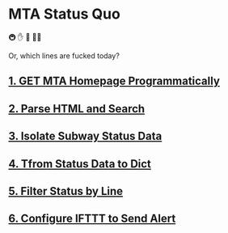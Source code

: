 # MTA Status Quo

🚇 ✋ 🛑 🖕🖕 

Or, which lines are fucked today?

## [1. GET MTA Homepage Programmatically](MTA_Status_Quo/GET%20MTA%20Homepage%20Programmatically.md)
## [2. Parse HTML and Search](MTA_Status_Quo/Parse%20HTML%20and%20Search.md)
## [3. Isolate Subway Status Data](MTA_Status_Quo/Isolate%20Subway%20Status%20Data.md)
## [4. Tfrom Status Data to Dict](MTA_Status_Quo/Tfrom%20Status%20Data%20to%20Dict.md)
## [5. Filter Status by Line](MTA_Status_Quo/Filter%20Status%20by%20Line.md)
## [6. Configure IFTTT to Send Alert](MTA_Status_Quo/Configure%20IFTTT%20to%20Send%20Alert.md)
